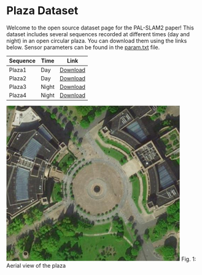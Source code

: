 # Plaza Dataset

Welcome to the open source dataset page for the PAL-SLAM2 paper! This dataset includes several sequences recorded at different times (day and night) in an open circular plaza. You can download them using the links below. Sensor parameters can be found in the [param.txt](param.txt) file. 

| Sequence | Time | Link |
| --- | --- | --- |
| Plaza1 | Day | [Download](https://drive.google.com/drive/home) |
| Plaza2 | Day | [Download](https://drive.google.com/drive/home) |
| Plaza3 | Night | [Download](https://drive.google.com/drive/home) |
| Plaza4 | Night | [Download](https://drive.google.com/drive/home) |


![Plaza Image](plaza.png)
Fig. 1: Aerial view of the plaza
